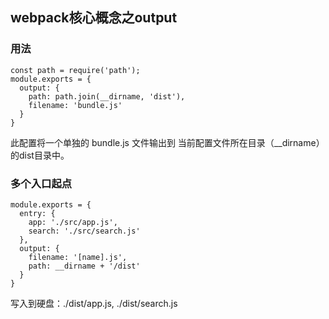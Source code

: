 ## **webpack核心概念之output**

### **用法**

```
const path = require('path');
module.exports = {
  output: {
    path: path.join(__dirname, 'dist'),
    filename: 'bundle.js'
  }
}
```
此配置将一个单独的 bundle.js 文件输出到 当前配置文件所在目录（__dirname）的dist目录中。

### **多个入口起点**

```
module.exports = {
  entry: {
    app: './src/app.js',
    search: './src/search.js'
  },
  output: {
    filename: '[name].js',
    path: __dirname + '/dist'
  }
}
```
写入到硬盘：./dist/app.js, ./dist/search.js